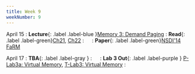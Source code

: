 ```yaml
---
title: Week 9
weekNumber: 9
---
```


April 15
: **Lecture**{: .label .label-blue }[Memory 3: Demand Paging](/sp25/assets/slides/lec16_memory3.pdf)
    : **Read**{: .label .label-green}[Ch21](https://pages.cs.wisc.edu/~remzi/OSTEP/vm-beyondphys.pdf), [Ch22](https://pages.cs.wisc.edu/~remzi/OSTEP/vm-beyondphys-policy.pdf)
: &emsp;
    : **Paper**{: .label .label-green}[NSDI'14 FaRM](https://www.usenix.org/conference/nsdi14/technical-sessions/dragojevi%C4%87)

April 17
: **TBA**{: .label .label-gray }
    : &emsp;
: **Lab 3 Out**{: .label .label-purple } [P-Lab3a: Virtual Memory](https://pkuflyingpig.gitbook.io/pintos/project-description/lab3a-demand-paging), [T-Lab3: Virtual Memory](https://pku-tacos.pages.dev/lab3-virtual_memory)
    : &emsp;
